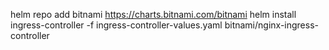 helm repo add bitnami https://charts.bitnami.com/bitnami
helm install ingress-controller -f ingress-controller-values.yaml bitnami/nginx-ingress-controller 
